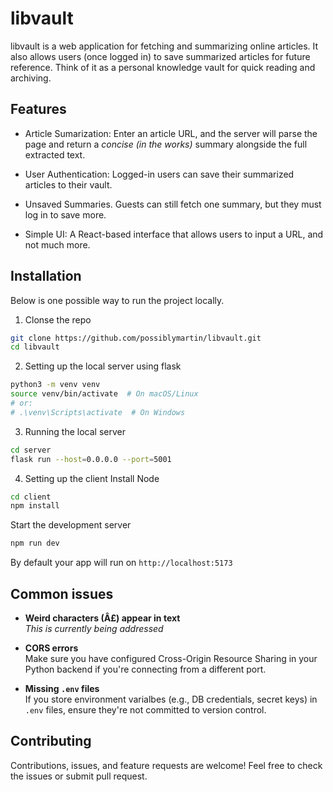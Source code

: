 # libvault
libvault is a web application for fetching and summarizing online articles. It also allows users (once logged in) to save summarized articles for future reference. Think of it as a personal knowledge vault for quick reading and archiving.

## Features
- Article Sumarization: Enter an article URL, and the server will parse the page and return a _concise (in the works)_ summary alongside the full extracted text.

- User Authentication: Logged-in users can save their summarized articles to their vault.

- Unsaved Summaries. Guests can still fetch one summary, but they must log in to save more.

- Simple UI: A React-based interface that allows users to input a URL, and not much more.

## Installation
Below is one possible way to run the project locally.

1. Clonse the repo
```bash
git clone https://github.com/possiblymartin/libvault.git
cd libvault
```

2. Setting up the local server using flask
```bash
python3 -m venv venv
source venv/bin/activate  # On macOS/Linux
# or:
# .\venv\Scripts\activate  # On Windows
```

3. Running the local server
```bash
cd server
flask run --host=0.0.0.0 --port=5001
```

4. Setting up the client
Install Node
```bash
cd client
npm install
```

Start the development server
```bash
npm run dev
```
By default your app will run on `http://localhost:5173`

## Common issues
- **Weird characters (Â£) appear in text**\
_This is currently being addressed_

- **CORS errors**\
Make sure you have configured Cross-Origin Resource Sharing in your Python backend if you're connecting from a different port.

- **Missing `.env` files**\
If you store environment varialbes (e.g., DB credentials, secret keys) in `.env` files, ensure they're not committed to version control.

## Contributing
Contributions, issues, and feature requests are welcome! Feel free to check the issues or submit pull request.